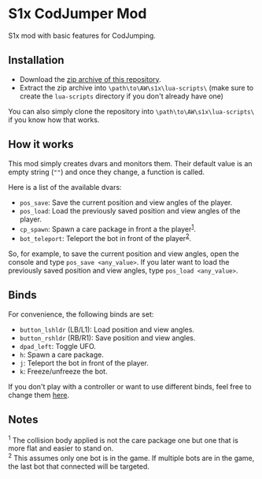# S1x CodJumper Mod
S1x mod with basic features for CodJumping.

## Installation
- Download the [zip archive of this repository](https://github.com/ClementDreptin/s1x-cj/archive/refs/heads/master.zip).
- Extract the zip archive into `\path\to\AW\s1x\lua-scripts\` (make sure to create the `lua-scripts` directory if you don't already have one)

You can also simply clone the repository into `\path\to\AW\s1x\lua-scripts\` if you know how that works.

## How it works
This mod simply creates dvars and monitors them. Their default value is an empty string (`""`) and once they change, a function is called.

Here is a list of the available dvars:
- `pos_save`: Save the current position and view angles of the player.
- `pos_load`: Load the previously saved position and view angles of the player.
- `cp_spawn`: Spawn a care package in front a the player<sup>[1](#notes)</sup>.
- `bot_teleport`: Teleport the bot in front of the player<sup>[2](#notes)</sup>.

So, for example, to save the current position and view angles, open the console and type `pos_save <any_value>`. If you later want to load the previously saved position and view angles, type `pos_load <any_value>`.

## Binds
For convenience, the following binds are set:
- `button_lshldr` (LB/L1): Load position and view angles.
- `button_rshldr` (RB/R1): Save position and view angles.
- `dpad_left`: Toggle UFO.
- `h`: Spawn a care package.
- `j`: Teleport the bot in front of the player.
- `k`: Freeze/unfreeze the bot.

If you don't play with a controller or want to use different binds, feel free to change them [here](/src/binds.lua).

## Notes
<sup>1</sup> The collision body applied is not the care package one but one that is more flat and easier to stand on.\
<sup>2</sup> This assumes only one bot is in the game. If multiple bots are in the game, the last bot that connected will be targeted.
